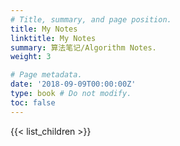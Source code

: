```yaml
---
# Title, summary, and page position.
title: My Notes
linktitle: My Notes
summary: 算法笔记/Algorithm Notes.
weight: 3

# Page metadata.
date: '2018-09-09T00:00:00Z'
type: book # Do not modify.
toc: false
---
```


{{< list_children >}}
